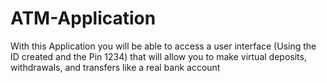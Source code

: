 # ATM-Application
With this Application you will be able to access a user interface (Using the ID created and the Pin 1234) that will allow you to make virtual deposits, withdrawals, and transfers like a real bank account
